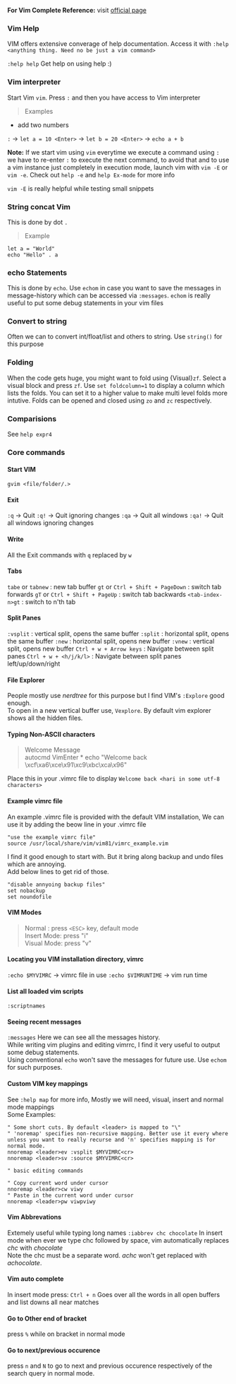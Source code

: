 **For Vim Complete Reference:** visit [official page](http://vimdoc.sourceforge.net/htmldoc/)

### Vim Help
VIM offers extensive converage of help documentation. Access it with
`:help <anything thing. Need no be just a vim command>`

`:help help` Get help on using help :)

### Vim interpreter
Start Vim `vim`. Press `:` and then you have access to Vim interpreter

> Examples

* add two numbers

`:` -> `let a = 10 <Enter>` -> `let b = 20 <Enter>` -> `echo a + b` 

__Note:__ If we start vim using `vim` everytime we execute a command using `:` we have to re-enter `:` to execute the next command, to avoid that and to use a vim instance just completely in execution mode, launch vim with `vim -E` or `vim -e`. Check out `help -e` and `help Ex-mode` for more info

`vim -E` is really helpful while testing small snippets


### String concat Vim
This is done by dot `.`

> Example
```vimscript
let a = "World"
echo "Hello" . a

```

### echo Statements
This is done by `echo`. Use `echom` in case you want to save the messages in message-history which can be accessed via `:messages`. `echom` is really useful to put some debug statements in your vim files

### Convert to string
Often we can to convert int/float/list and others to string. Use `string()` for this purpose

### Folding
When the code gets huge, you might want to fold using {Visual}`zf`. Select a visual block and press `zf`. Use `set foldcolumn=1` to display a column which lists the folds. You can set it to a higher value to make multi level folds more intutive. Folds can be opened and closed using `zo` and `zc` respectively.

### Comparisions
See `help expr4` 

### Core commands

#### Start VIM
`gvim <file/folder/.>`

#### Exit
`:q`  -> Quit
`:q!` -> Quit ignoring changes
`:qa` -> Quit all windows
`:qa!`	-> Quit all windows ignoring changes

#### Write
All the Exit commands with `q` replaced by `w`

#### Tabs
`tabe` or `tabnew` : new tab buffer
`gt` or `Ctrl + Shift + PageDown` : switch tab forwards
`gT` or `Ctrl + Shift + PageUp` : switch tab backwards
`<tab-index-n>gt` : switch to n'th tab

#### Split Panes
`:vsplit` : vertical split, opens the same buffer
`:split` : horizontal split, opens the same buffer
`:new` : horizontal split, opens new buffer
`:vnew` : vertical split, opens new buffer
`Ctrl + w + Arrow keys` : Navigate between split panes
`Ctrl + w + <h/j/k/l>`  : Navigate between split panes left/up/down/right

#### File Explorer
People mostly use _nerdtree_ for this purpose but I find VIM's `:Explore` good enough. <br>
To open in a new vertical buffer use, `Vexplore`. By default vim explorer shows all the hidden files.

#### Typing Non-ASCII characters
>  Welcome Message<br>
>  autocmd VimEnter * echo "Welcome back \xcf\xa6\xce\x91\xc9\xbc\xca\x96"

Place this in your .vimrc file to display `Welcome back <hari in some utf-8 characters>`

#### Example vimrc file
An example .vimrc file is provided with the default VIM installation, 
We can use it by adding the beow line in your .vimrc file<br>

```vim
"use the example vimrc file"
source /usr/local/share/vim/vim81/vimrc_example.vim
``` 

I find it good enough to start with. But it bring along backup and undo files which are annoying.<br>
Add below lines to get rid of those.

```vim
"disable annyoing backup files"
set nobackup
set noundofile
```

#### VIM Modes
> Normal : press `<ESC>` key, default mode<br>
> Insert Mode: press "i"<br>
> Visual Mode: press "v"<br>

#### Locating you VIM installation directory, vimrc
`:echo $MYVIMRC`  -> vimrc file in use
`:echo $VIMRUNTIME`  ->  vim run time

#### List all loaded vim scripts
`:scriptnames`

#### Seeing recent messages
`:messages`
Here we can see all the messages history.<br>
While writing vim plugins and editing vimrrc, I find it very useful to output some debug statements.<br>
Using conventional `echo` won't save the messages for future use. Use `echom` for such purposes.

#### Custom VIM key mappings
See `:help map` for more info, Mostly we will need, visual, insert and normal mode mappings
<br>
Some Examples:

```vim
" Some short cuts. By default <leader> is mapped to "\"
" 'noremap' specifies non-recursive mapping. Better use it every where unless you want to really recurse and 'n' specifies mapping is for normal mode.
nnoremap <leader>ev :vsplit $MYVIMRC<cr>
nnoremap <leader>sv :source $MYVIMRC<cr>

" basic editing commands

" Copy current word under cursor
nnoremap <leader>cw viwy
" Paste in the current word under cursor
nnoremap <leader>pw viwpviwy
```

#### Vim Abbrevations
Extemely useful while typing long names
`:iabbrev chc chocolate`
In insert mode when ever we type chc followed by space, vim automatically replaces _chc_ with _chocolate_<br>
Note the chc must be a separate word. _achc_ won't get replaced with _achocolate_.

#### Vim auto complete
In insert mode press: `Ctrl + n`
Goes over all the words in all open buffers and list downs all near matches

#### Go to Other end of bracket
press `%` while on bracket in normal mode

#### Go to next/previous occurence
press `n` and `N` to go to next and previous occurence respectively of the search query in normal mode.

